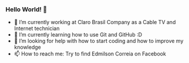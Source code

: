 ### Hello World! 👋

- 🔭 I’m currently working at Claro Brasil Company as a Cable TV and Internet technician
- 🌱 I’m currently learning how to use Git and GitHub :D
- 🤔 I’m looking for help with how to start coding and how to improve my knowledge
- 📫 How to reach me: Try to find Edmilson Correia on Facebook
